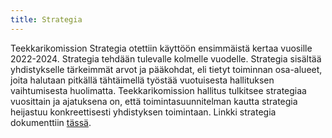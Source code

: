 ```yaml
---
title: Strategia
---
```

Teekkarikomission Strategia otettiin käyttöön ensimmäistä kertaa vuosille 2022-2024. Strategia tehdään tulevalle kolmelle vuodelle. Strategia sisältää yhdistykselle tärkeimmät arvot ja pääkohdat, eli tietyt toiminnan osa-alueet, joita halutaan pitkällä tähtäimellä työstää vuotuisesta hallituksen vaihtumisesta huolimatta. Teekkarikomission hallitus tulkitsee strategiaa vuosittain ja ajatuksena on, että toimintasuunnitelman kautta strategia heijastuu konkreettisesti yhdistyksen toimintaan. 
Linkki strategia dokumenttiin [tässä](https://docs.google.com/document/d/1hbZ85vXMa5xQ_je-nQUGJJSVptPO8UB5jUv62CmYSZQ/edit?usp=sharing).
